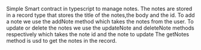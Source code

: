 Simple Smart contract in typescript to manage notes.
The notes are stored in a record type that stores the title of the notes,the body and the id.
To add a note we use the addNote method which takes the notes from the user.
To update or delete the notes we use the updateNote and deleteNote methods respectively which takes the note id and the note to update
The getNotes method is usd to get the notes in the record.
